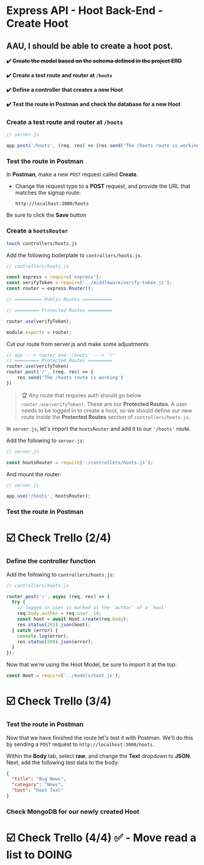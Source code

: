 # Express API - Hoot Back-End - Create Hoot

## AAU, I should be able to create a hoot post.
**✔️ ~~Create the model based on the schema defined in the project ERD~~**

**✔️ Create a test route and router at `/hoots`**

**✔️ Define a controller that creates a new Hoot**

**✔️ Test the route in Postman and check the database for a new Hoot**

### Create a test route and router at `/hoots`

```jsx
// server.js

app.post('/hoots', (req, res) => {res.send('The /hoots route is working'});
```

### Test the route in Postman

In **Postman**, make a new `POST` request called **Create**.
 - Change the request type to a **POST** request, and provide the URL that matches the signup route:

     ```
     http://localhost:3000/hoots
     ```

Be sure to click the **Save** button

### Create a `hootsRouter`

```bash
touch controllers/hoots.js
```

Add the following boilerplate to `controllers/hoots.js`.

```jsx
// controllers/hoots.js

const express = require('express');
const verifyToken = require('../middleware/verify-token.js');
const router = express.Router();

// ========== Public Routes ===========

// ========= Protected Routes =========

router.use(verifyToken);

module.exports = router;
```

Cut our route from server.js and make some adjustments
```js
// app ---> router and '/hoots' ---> '/'
// ========= Protected Routes =========
router.use(verifyToken)
router.post('/', (req, res) => {
    res.send('The /hoots route is working')
})
```

> 🏆 Any route that requires auth should go below `router.use(verifyToken)`. These are our **Protected Routes**. A user needs to be logged in to create a hoot, so we should define our new route inside the **Protected Routes** section of `controllers/hoots.js`.

In `server.js`, let's import the `hootsRouter` and add it to our `'/hoots'` route.

Add the following to `server.js`:

```jsx
// server.js

const hootsRouter = require('./controllers/hoots.js');
```

And mount the router:

```jsx
// server.js

app.use('/hoots', hootsRouter);
```

### Test the route in Postman

# ☑️ Check Trello (2/4)

### Define the controller function

Add the following to `controllers/hoots.js`:

```jsx
// controllers/hoots.js

router.post('/', async (req, res) => {
  try {
    // logged in user is marked as the `author` of a `hoot`
    req.body.author = req.user._id;
    const hoot = await Hoot.create(req.body);
    res.status(201).json(hoot);
  } catch (error) {
    console.log(error);
    res.status(500).json(error);
  }
});
```

Now that we're using the Hoot Model, be sure to import it at the top:
```js
const Hoot = require('../models/hoot.js');
```

# ☑️ Check Trello (3/4)

### Test the route in Postman

Now that we have finished the route let's test it with Postman. We'll do this by sending a `POST` request to `http://localhost:3000/hoots`.

Within the **Body** tab, select **raw**, and change the **Text** dropdown to **JSON**. Next, add the following test data to the body:

```json
{
  "title": "Big News",
  "category": "News",
  "text": "hoot Text"
}
```

### Check MongoDB for our newly created Hoot


# ☑️ Check Trello (4/4) ✅ - Move read a list to DOING
